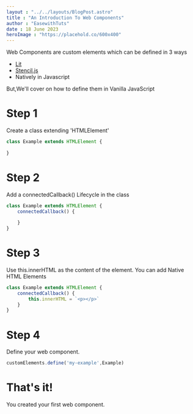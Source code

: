 ```yaml
---
layout : "../../layouts/BlogPost.astro"
title : "An Introduction To Web Components"
author : "EasewithTuts"
date : 18 June 2023
heroImage : "https://placehold.co/600x400"
---
```

Web Components are custom elements which can be defined in 3 ways
 * [Lit](https://lit.dev)
 * [Stencil.js](https://stenciljs.com)
 * Natively in Javascript

But,We'll cover on how to define them in Vanilla JavaScript

 # Step 1
 Create a class extending 'HTMLElement'

```js
class Example extends HTMLElement {
    
}
```

# Step 2
Add a connectedCallback() Lifecycle in the class
```js
class Example extends HTMLElement {
    connectedCallback() {
        
    }
}
```

# Step 3
Use this.innerHTML as the content of the element.
You can add Native HTML Elements
```js
class Example extends HTMLElement {
    connectedCallback() {
        this.innerHTML = `<p></p>`
    }
}
```

# Step 4
Define your web component.
```js
customElements.define('my-example',Example)
```

# That's it!
You created your first web component.
